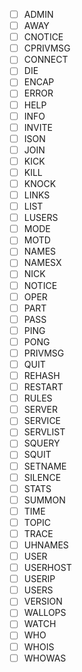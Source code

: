  * [ ] ADMIN
 * [ ] AWAY
 * [ ] CNOTICE
 * [ ] CPRIVMSG
 * [ ] CONNECT
 * [ ] DIE
 * [ ] ENCAP
 * [ ] ERROR
 * [ ] HELP
 * [ ] INFO
 * [ ] INVITE
 * [ ] ISON
 * [ ] JOIN
 * [ ] KICK
 * [ ] KILL
 * [ ] KNOCK
 * [ ] LINKS
 * [ ] LIST
 * [ ] LUSERS
 * [ ] MODE
 * [ ] MOTD
 * [ ] NAMES
 * [ ] NAMESX
 * [ ] NICK
 * [ ] NOTICE
 * [ ] OPER
 * [ ] PART
 * [ ] PASS
 * [ ] PING
 * [ ] PONG
 * [ ] PRIVMSG
 * [ ] QUIT
 * [ ] REHASH
 * [ ] RESTART
 * [ ] RULES
 * [ ] SERVER
 * [ ] SERVICE
 * [ ] SERVLIST
 * [ ] SQUERY
 * [ ] SQUIT
 * [ ] SETNAME
 * [ ] SILENCE
 * [ ] STATS
 * [ ] SUMMON
 * [ ] TIME
 * [ ] TOPIC
 * [ ] TRACE
 * [ ] UHNAMES
 * [ ] USER
 * [ ] USERHOST
 * [ ] USERIP
 * [ ] USERS
 * [ ] VERSION
 * [ ] WALLOPS
 * [ ] WATCH
 * [ ] WHO
 * [ ] WHOIS
 * [ ] WHOWAS
